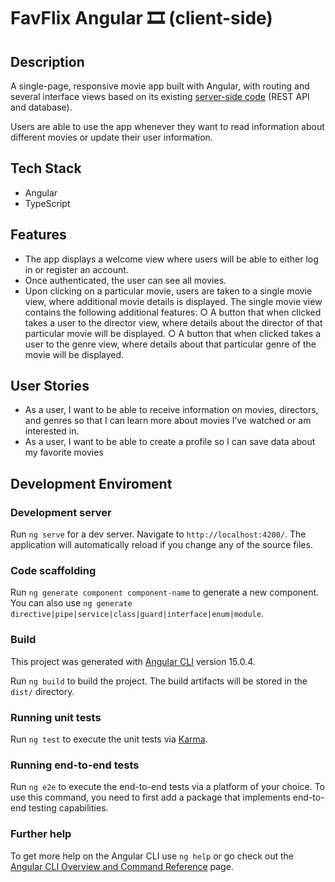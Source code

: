 # FavFlix Angular 🎞️ (client-side)

## Description
A single-page, responsive movie app built with Angular, with routing and several interface views based on its existing [server-side code](https://github.com/m0ntz/movie-api) (REST API and database).

Users are able to use the app whenever they want to read information about different movies or update their user information.

## Tech Stack
- Angular
- TypeScript


## Features
- The app displays a welcome view where users will be able to either log in or register an account.
- Once authenticated, the user can see all movies.
- Upon clicking on a particular movie, users are taken to a single movie view, where
additional movie details is displayed. The single movie view contains the following
additional features:
 ○ A button that when clicked takes a user to the director view, where details about the
director of that particular movie will be displayed.
 ○ A button that when clicked takes a user to the genre view, where details about that
particular genre of the movie will be displayed.


## User Stories
- As a user, I want to be able to receive information on movies, directors, and genres so that I
can learn more about movies I’ve watched or am interested in.
- As a user, I want to be able to create a profile so I can save data about my favorite movies

## Development Enviroment
### Development server

Run `ng serve` for a dev server. Navigate to `http://localhost:4200/`. The application will automatically reload if you change any of the source files.

### Code scaffolding

Run `ng generate component component-name` to generate a new component. You can also use `ng generate directive|pipe|service|class|guard|interface|enum|module`.

### Build
This project was generated with [Angular CLI](https://github.com/angular/angular-cli) version 15.0.4.

Run `ng build` to build the project. The build artifacts will be stored in the `dist/` directory.

### Running unit tests

Run `ng test` to execute the unit tests via [Karma](https://karma-runner.github.io).

### Running end-to-end tests

Run `ng e2e` to execute the end-to-end tests via a platform of your choice. To use this command, you need to first add a package that implements end-to-end testing capabilities.

### Further help

To get more help on the Angular CLI use `ng help` or go check out the [Angular CLI Overview and Command Reference](https://angular.io/cli) page.
